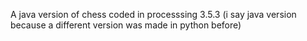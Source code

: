 A java version of chess coded in processsing 3.5.3
(i say java version because a different version was made in python before)
